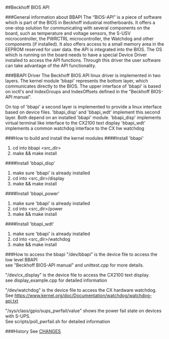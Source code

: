 ##Beckhoff BIOS API

###General information about BBAPI
The “BIOS-API” is a piece of software which is part of the BIOS in Beckhoff industrial motherboards. 
It offers a one-stop solution for communicating with several components on the board, 
such as temperature and voltage sensors, the S-USV microcontroller, the PWRCTRL microcontroller, 
the Watchdog and other components (if installed). 
It also offers access to a small memory area in the EEPROM reserved for user data.
the API is integrated into the BIOS. 
The OS which is running on the board needs to have a special Device Driver installed to access the API functions. 
Through this driver the user software can take advantage of the API functionality.

###BBAPI Driver
The Beckhoff BIOS API linux driver is implemented in two layers.
The kernel module 'bbapi' represents the bottom layer, which communicates
directly to the BIOS. The upper interface of 'bbapi' is based on ioctl's
and IndexGroups and IndexOffsets defined in the "Beckhoff BIOS-API manual".

On top of 'bbapi' a second layer is implemented to provide a linux interface
based on device files. 'bbapi_disp' and 'bbapi_wdt' implement this second
layer. Both depend on an installed 'bbapi' module.
'bbapi_disp' implements virtual terminal like interface to the CX2100 text display
'bbapi_wdt' implements a common watchdog interface to the CX hw watchdog


###How to build and install the kernel modules
####Install 'bbapi'

1. cd into bbapi <src_dir>
2. make && make install

####Install 'bbapi_disp'

1. make sure 'bbapi' is already installed
2. cd into <src_dir>/display
3. make && make install

####Install 'bbapi_power'

1. make sure 'bbapi' is already installed
2. cd into <src_dir>/power
3. make && make install

####Install 'bbapi_wdt'

1. make sure 'bbapi' is already installed
2. cd into <src_dir>/watchdog
3. make && make install


###How to access the bbapi
"/dev/bbapi" is the device file to access the low level BBAPI<br/>
see "Beckhoff BIOS-API manual" and unittest.cpp for more details.

"/dev/cx_display" is the device file to access the CX2100 text display.<br/>
see display_example.cpp for detailed information

"/dev/watchdog" is the device file to access the CX hardware watchdog.<br/>
See https://www.kernel.org/doc/Documentation/watchdog/watchdog-api.txt

"/sys/class/gpio/sups_pwrfail/value" shows the power fail state on devices with S-UPS.<br/>
See scripts/poll_pwrfail.sh for detailed information

###History
See [CHANGES](CHANGES)

